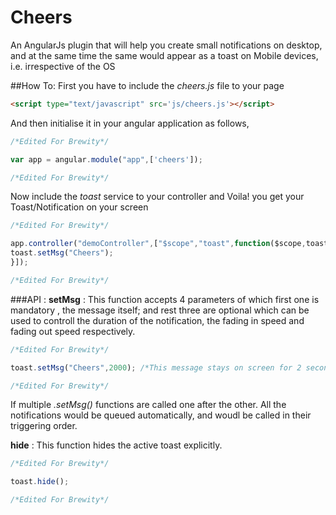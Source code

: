 # Cheers
An AngularJs plugin that will help you create small notifications on desktop, and at the same time the same would appear as a toast on Mobile devices, i.e. irrespective of the OS

##How To:
First you have to include the _cheers.js_ file to your page
```html
<script type="text/javascript" src='js/cheers.js'></script>
```
And then initialise it in your angular application as follows,
```js
/*Edited For Brewity*/

var app = angular.module("app",['cheers']);

/*Edited For Brewity*/
```
Now include the _toast_ service to your controller and Voila! you get your Toast/Notification on your screen
```js
/*Edited For Brewity*/

app.controller("demoController",["$scope","toast",function($scope,toast){
toast.setMsg("Cheers");
}]);

/*Edited For Brewity*/
```

###API  :
**setMsg** : This function accepts 4 parameters of which first one is mandatory , the message itself; and rest three are optional which can be used to controll the duration of the notification, the fading in speed and fading out speed respectively.
```js
/*Edited For Brewity*/

toast.setMsg("Cheers",2000); /*This message stays on screen for 2 seconds*/

/*Edited For Brewity*/
```
If multiple _.setMsg()_ functions are called one after the other. All the notifications would be queued automatically, and woudl be called in their triggering order.

**hide** : This function hides the active toast explicitly.
```js
/*Edited For Brewity*/

toast.hide();

/*Edited For Brewity*/
```
